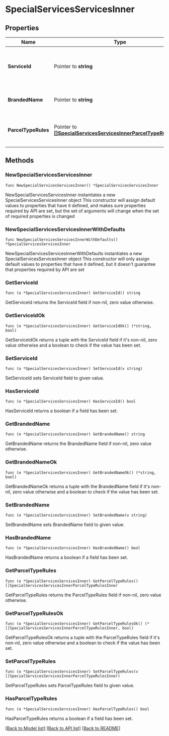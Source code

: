# SpecialServicesServicesInner

## Properties

Name | Type | Description | Notes
------------ | ------------- | ------------- | -------------
**ServiceId** | Pointer to **string** | The unique identifier given to the carrier specific service. | [optional] 
**BrandedName** | Pointer to **string** | The branded name of the service | [optional] 
**ParcelTypeRules** | Pointer to [**[]SpecialServicesServicesInnerParcelTypeRulesInner**](SpecialServicesServicesInnerParcelTypeRulesInner.md) | It displays special services for specific parcel type | [optional] 

## Methods

### NewSpecialServicesServicesInner

`func NewSpecialServicesServicesInner() *SpecialServicesServicesInner`

NewSpecialServicesServicesInner instantiates a new SpecialServicesServicesInner object
This constructor will assign default values to properties that have it defined,
and makes sure properties required by API are set, but the set of arguments
will change when the set of required properties is changed

### NewSpecialServicesServicesInnerWithDefaults

`func NewSpecialServicesServicesInnerWithDefaults() *SpecialServicesServicesInner`

NewSpecialServicesServicesInnerWithDefaults instantiates a new SpecialServicesServicesInner object
This constructor will only assign default values to properties that have it defined,
but it doesn't guarantee that properties required by API are set

### GetServiceId

`func (o *SpecialServicesServicesInner) GetServiceId() string`

GetServiceId returns the ServiceId field if non-nil, zero value otherwise.

### GetServiceIdOk

`func (o *SpecialServicesServicesInner) GetServiceIdOk() (*string, bool)`

GetServiceIdOk returns a tuple with the ServiceId field if it's non-nil, zero value otherwise
and a boolean to check if the value has been set.

### SetServiceId

`func (o *SpecialServicesServicesInner) SetServiceId(v string)`

SetServiceId sets ServiceId field to given value.

### HasServiceId

`func (o *SpecialServicesServicesInner) HasServiceId() bool`

HasServiceId returns a boolean if a field has been set.

### GetBrandedName

`func (o *SpecialServicesServicesInner) GetBrandedName() string`

GetBrandedName returns the BrandedName field if non-nil, zero value otherwise.

### GetBrandedNameOk

`func (o *SpecialServicesServicesInner) GetBrandedNameOk() (*string, bool)`

GetBrandedNameOk returns a tuple with the BrandedName field if it's non-nil, zero value otherwise
and a boolean to check if the value has been set.

### SetBrandedName

`func (o *SpecialServicesServicesInner) SetBrandedName(v string)`

SetBrandedName sets BrandedName field to given value.

### HasBrandedName

`func (o *SpecialServicesServicesInner) HasBrandedName() bool`

HasBrandedName returns a boolean if a field has been set.

### GetParcelTypeRules

`func (o *SpecialServicesServicesInner) GetParcelTypeRules() []SpecialServicesServicesInnerParcelTypeRulesInner`

GetParcelTypeRules returns the ParcelTypeRules field if non-nil, zero value otherwise.

### GetParcelTypeRulesOk

`func (o *SpecialServicesServicesInner) GetParcelTypeRulesOk() (*[]SpecialServicesServicesInnerParcelTypeRulesInner, bool)`

GetParcelTypeRulesOk returns a tuple with the ParcelTypeRules field if it's non-nil, zero value otherwise
and a boolean to check if the value has been set.

### SetParcelTypeRules

`func (o *SpecialServicesServicesInner) SetParcelTypeRules(v []SpecialServicesServicesInnerParcelTypeRulesInner)`

SetParcelTypeRules sets ParcelTypeRules field to given value.

### HasParcelTypeRules

`func (o *SpecialServicesServicesInner) HasParcelTypeRules() bool`

HasParcelTypeRules returns a boolean if a field has been set.


[[Back to Model list]](../README.md#documentation-for-models) [[Back to API list]](../README.md#documentation-for-api-endpoints) [[Back to README]](../README.md)


